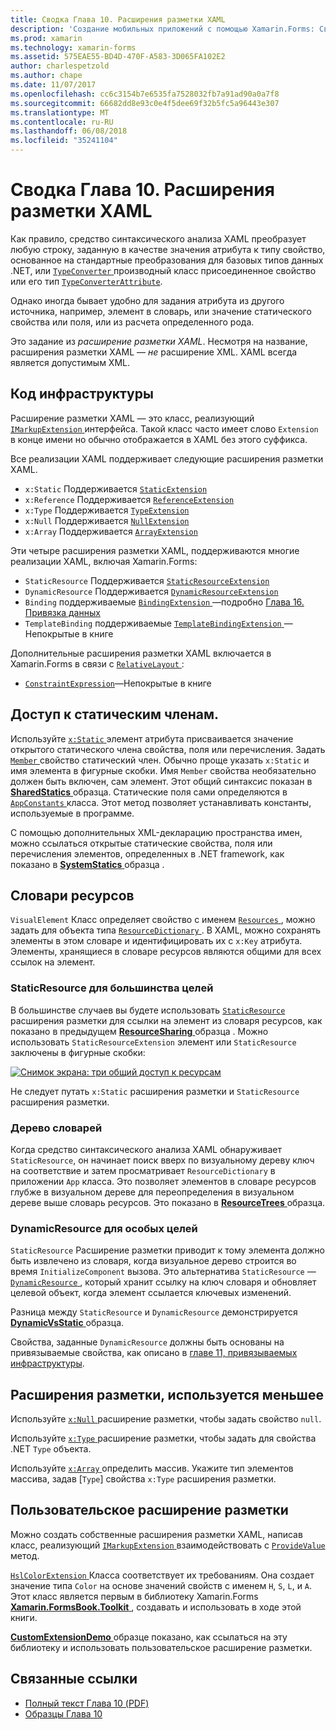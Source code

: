 ```yaml
---
title: Сводка Глава 10. Расширения разметки XAML
description: 'Создание мобильных приложений с помощью Xamarin.Forms: Сводка Глава 10. Расширения разметки XAML'
ms.prod: xamarin
ms.technology: xamarin-forms
ms.assetid: 575EAE55-BD4D-470F-A583-3D065FA102E2
author: charlespetzold
ms.author: chape
ms.date: 11/07/2017
ms.openlocfilehash: cc6c3154b7e6535fa7528032fb7a91ad90a0a7f8
ms.sourcegitcommit: 66682dd8e93c0e4f5dee69f32b5fc5a96443e307
ms.translationtype: MT
ms.contentlocale: ru-RU
ms.lasthandoff: 06/08/2018
ms.locfileid: "35241104"
---
```

# <a name="summary-of-chapter-10-xaml-markup-extensions"></a>Сводка Глава 10. Расширения разметки XAML

Как правило, средство синтаксического анализа XAML преобразует любую строку, заданную в качестве значения атрибута к типу свойство, основанное на стандартные преобразования для базовых типов данных .NET, или [ `TypeConverter` ](https://developer.xamarin.com/api/type/Xamarin.Forms.TypeConverter/) производный класс присоединенное свойство или его тип [`TypeConverterAttribute`](https://developer.xamarin.com/api/type/Xamarin.Forms.TypeConverterAttribute/).

Однако иногда бывает удобно для задания атрибута из другого источника, например, элемент в словарь, или значение статического свойства или поля, или из расчета определенного рода.

Это задание из *расширение разметки XAML*. Несмотря на название, расширения разметки XAML — *не* расширение XML. XAML всегда является допустимым XML.

## <a name="the-code-infrastructure"></a>Код инфраструктуры

Расширение разметки XAML — это класс, реализующий [ `IMarkupExtension` ](https://developer.xamarin.com/api/type/Xamarin.Forms.Xaml.IMarkupExtension/) интерфейса. Такой класс часто имеет слово `Extension` в конце имени но обычно отображается в XAML без этого суффикса.

Все реализации XAML поддерживает следующие расширения разметки XAML.

- `x:Static` Поддерживается [`StaticExtension`](https://developer.xamarin.com/api/type/Xamarin.Forms.Xaml.StaticExtension/)
- `x:Reference` Поддерживается [`ReferenceExtension`](https://developer.xamarin.com/api/type/Xamarin.Forms.Xaml.ReferenceExtension/)
- `x:Type` Поддерживается [`TypeExtension`](https://developer.xamarin.com/api/type/Xamarin.Forms.Xaml.TypeExtension/)
- `x:Null` Поддерживается [`NullExtension`](https://developer.xamarin.com/api/type/Xamarin.Forms.Xaml.NullExtension/)
- `x:Array` Поддерживается [`ArrayExtension`](https://developer.xamarin.com/api/type/Xamarin.Forms.Xaml.ArrayExtension/)

Эти четыре расширения разметки XAML, поддерживаются многие реализации XAML, включая Xamarin.Forms:

- `StaticResource` Поддерживается [`StaticResourceExtension`](https://developer.xamarin.com/api/type/Xamarin.Forms.Xaml.StaticResourceExtension/)
- `DynamicResource` Поддерживается [`DynamicResourceExtension`](https://developer.xamarin.com/api/type/Xamarin.Forms.Xaml.DynamicResourceExtension/)
- `Binding` поддерживаемые [ `BindingExtension` ](https://developer.xamarin.com/api/type/Xamarin.Forms.Xaml.BindingExtension/) &mdash;подробно [Глава 16. Привязка данных](#chapter16)
- `TemplateBinding` поддерживаемые [ `TemplateBindingExtension` ](https://developer.xamarin.com/api/type/Xamarin.Forms.Xaml.TemplateBindingExtension/) &mdash;Непокрытые в книге

Дополнительные расширения разметки XAML включается в Xamarin.Forms в связи с [ `RelativeLayout` ](https://developer.xamarin.com/api/type/Xamarin.Forms.RelativeLayout/):

- [`ConstraintExpression`](https://developer.xamarin.com/api/type/Xamarin.Forms.ConstraintExpression/)&mdash;Непокрытые в книге

## <a name="accessing-static-members"></a>Доступ к статическим членам.

Используйте [ `x:Static` ](https://developer.xamarin.com/api/type/Xamarin.Forms.Xaml.StaticExtension/) элемент атрибута присваивается значение открытого статического члена свойства, поля или перечисления. Задать [ `Member` ](https://developer.xamarin.com/api/property/Xamarin.Forms.Xaml.StaticExtension.Member/) свойство статический член. Обычно проще указать `x:Static` и имя элемента в фигурные скобки. Имя `Member` свойства необязательно должен быть включен, сам элемент. Этот общий синтаксис показан в [ **SharedStatics** ](https://github.com/xamarin/xamarin-forms-book-samples/tree/master/Chapter10/SharedStatics) образца. Статические поля сами определяются в [ `AppConstants` ](https://github.com/xamarin/xamarin-forms-book-samples/blob/master/Chapter10/SharedStatics/SharedStatics/SharedStatics/AppConstants.cs) класса. Этот метод позволяет устанавливать константы, используемые в программе.

С помощью дополнительных XML-декларацию пространства имен, можно ссылаться открытые статические свойства, поля или перечисления элементов, определенных в .NET framework, как показано в [ **SystemStatics** ](https://github.com/xamarin/xamarin-forms-book-samples/tree/master/Chapter10/SystemStatics) образца .

## <a name="resource-dictionaries"></a>Словари ресурсов

`VisualElement` Класс определяет свойство с именем [ `Resources` ](https://developer.xamarin.com/api/property/Xamarin.Forms.VisualElement.Resources/) , можно задать для объекта типа [ `ResourceDictionary` ](https://developer.xamarin.com/api/type/Xamarin.Forms.ResourceDictionary/). В XAML, можно сохранять элементы в этом словаре и идентифицировать их с `x:Key` атрибута. Элементы, хранящиеся в словаре ресурсов являются общими для всех ссылок на элемент.

### <a name="staticresource-for-most-purposes"></a>StaticResource для большинства целей

В большинстве случаев вы будете использовать [ `StaticResource` ](https://developer.xamarin.com/api/type/Xamarin.Forms.Xaml.StaticResourceExtension/) расширения разметки для ссылки на элемент из словаря ресурсов, как показано в предыдущем [ **ResourceSharing** ](https://github.com/xamarin/xamarin-forms-book-samples/tree/master/Chapter10/ResourceSharing) образца . Можно использовать `StaticResourceExtension` элемент или `StaticResource` заключены в фигурные скобки:

[![Снимок экрана: три общий доступ к ресурсам](images/ch10fg03-small.png "общий доступ к ресурсам")](images/ch10fg03-large.png#lightbox "общий доступ к ресурсам")

Не следует путать `x:Static` расширения разметки и `StaticResource` расширения разметки.

### <a name="a-tree-of-dictionaries"></a>Дерево словарей

Когда средство синтаксического анализа XAML обнаруживает `StaticResource`, он начинает поиск вверх по визуальному дереву ключ на соответствие и затем просматривает `ResourceDictionary` в приложении `App` класса. Это позволяет элементов в словаре ресурсов глубже в визуальном дереве для переопределения в визуальном дереве выше словарь ресурсов. Это показано в [ **ResourceTrees** ](https://github.com/xamarin/xamarin-forms-book-samples/tree/master/Chapter10/ResourceTrees) образца.

### <a name="dynamicresource-for-special-purposes"></a>DynamicResource для особых целей

`StaticResource` Расширение разметки приводит к тому элемента должно быть извлечено из словаря, когда визуальное дерево строится во время `InitializeComponent` вызова. Это альтернатива `StaticResource` — [ `DynamicResource` ](https://developer.xamarin.com/api/type/Xamarin.Forms.Xaml.DynamicResourceExtension/), который хранит ссылку на ключ словаря и обновляет целевой объект, когда элемент ссылается ключевых изменений.

Разница между `StaticResource` и `DynamicResource` демонстрируется [ **DynamicVsStatic** ](https://github.com/xamarin/xamarin-forms-book-samples/tree/master/Chapter10/DynamicVsStatic) образца.

Свойства, заданные `DynamicResource` должны быть основаны на привязываемые свойства, как описано в [главе 11, привязываемых инфраструктуры](chapter11.md).

## <a name="lesser-used-markup-extensions"></a>Расширения разметки, используется меньшее

Используйте [ `x:Null` ](https://developer.xamarin.com/api/type/Xamarin.Forms.Xaml.NullExtension/) расширение разметки, чтобы задать свойство `null`.

Используйте [ `x:Type` ](https://developer.xamarin.com/api/type/Xamarin.Forms.Xaml.TypeExtension/) расширение разметки, чтобы задать для свойства .NET `Type` объекта.

Используйте [ `x:Array` ](https://developer.xamarin.com/api/type/Xamarin.Forms.Xaml.ArrayExtension/) определить массив. Укажите тип элементов массива, задав [`Type`] свойства `x:Type` расширения разметки.

## <a name="a-custom-markup-extension"></a>Пользовательское расширение разметки

Можно создать собственные расширения разметки XAML, написав класс, реализующий [ `IMarkupExtension` ](https://developer.xamarin.com/api/type/Xamarin.Forms.Xaml.IMarkupExtension/) взаимодействовать с [ `ProvideValue` ](https://developer.xamarin.com/api/member/Xamarin.Forms.Xaml.IMarkupExtension.ProvideValue/p/System.IServiceProvider/) метод.

[ `HslColorExtension` ](https://github.com/xamarin/xamarin-forms-book-samples/blob/master/Libraries/Xamarin.FormsBook.Toolkit/Xamarin.FormsBook.Toolkit/HslColorExtension.cs) Класса соответствует их требованиям. Она создает значение типа `Color` на основе значений свойств с именем `H`, `S`, `L`, и `A`. Этот класс является первым в библиотеку Xamarin.Forms [ **Xamarin.FormsBook.Toolkit** ](https://github.com/xamarin/xamarin-forms-book-samples/tree/master/Libraries/Xamarin.FormsBook.Toolkit) , создавать и использовать в ходе этой книги.

[ **CustomExtensionDemo** ](https://github.com/xamarin/xamarin-forms-book-samples/tree/master/Chapter10/CustomExtensionDemo) образце показано, как ссылаться на эту библиотеку и использовать пользовательское расширение разметки.



## <a name="related-links"></a>Связанные ссылки

- [Полный текст Глава 10 (PDF)](https://download.xamarin.com/developer/xamarin-forms-book/XamarinFormsBook-Ch10-Apr2016.pdf)
- [Образцы Глава 10](https://github.com/xamarin/xamarin-forms-book-samples/tree/master/Chapter10)
